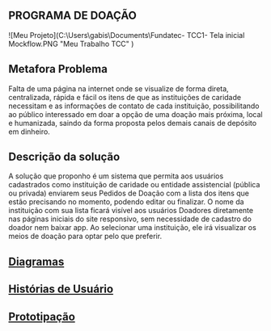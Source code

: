 ## PROGRAMA DE DOAÇÃO
![Meu Projeto](C:\Users\gabis\Documents\Fundatec- TCC1- Tela inicial Mockflow.PNG "Meu Trabalho TCC" )

## Metafora Problema
Falta de uma página na internet onde se visualize de forma direta, centralizada, rápida e fácil os itens de que as instituições de caridade necessitam e as informações de contato de cada instituição, possibilitando ao público interessado em doar a opção de uma doação mais próxima, local e humanizada, saindo da forma proposta pelos demais canais de depósito em dinheiro.

## Descrição da solução
A solução que proponho é um sistema que permita aos usuários cadastrados como instituição de caridade ou entidade assistencial (pública ou privada) enviarem seus Pedidos de Doação com a lista dos itens que estão precisando no momento, podendo editar ou finalizar. O nome da instituição com sua lista ficará visível aos usuários Doadores diretamente nas páginas iniciais do site responsivo, sem necessidade de cadastro do doador nem baixar app.  Ao selecionar uma instituição, ele irá visualizar os meios de doação para optar pelo que preferir.


## [Diagramas](/doc/tecnica/README.md) 

## [Histórias de Usuário](/doc/historia_usuario/README.md)

## [Prototipação](/doc/prototipacao/README.md)
